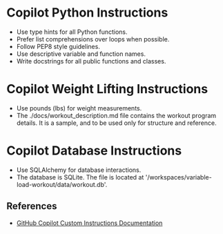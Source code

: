 # Copilot Python Instructions
- Use type hints for all Python functions.
- Prefer list comprehensions over loops when possible.
- Follow PEP8 style guidelines.
- Use descriptive variable and function names.
- Write docstrings for all public functions and classes.

# Copilot Weight Lifting Instructions
- Use pounds (lbs) for weight measurements.
- The ./docs/workout_description.md file contains the workout program details.  It is a sample, and to be used only for structure and reference.

# Copilot Database Instructions
- Use SQLAlchemy for database interactions.
- The database is SQLite.  The file is located at '/workspaces/variable-load-workout/data/workout.db'.

## References
- [GitHub Copilot Custom Instructions Documentation](https://docs.github.com/en/copilot/using-github-copilot/configuring-github-copilot/repository-custom-instructions-for-github-copilot)
